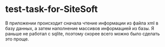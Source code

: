 # test-task-for-SiteSoft
В приложении происходит сначала чтение информации из файла xml в базу данных, а затем наполнение массивов информацией из базы.
Я раньше не работал с sqlite, поэтому скорее всего можно было сделать это проще.
